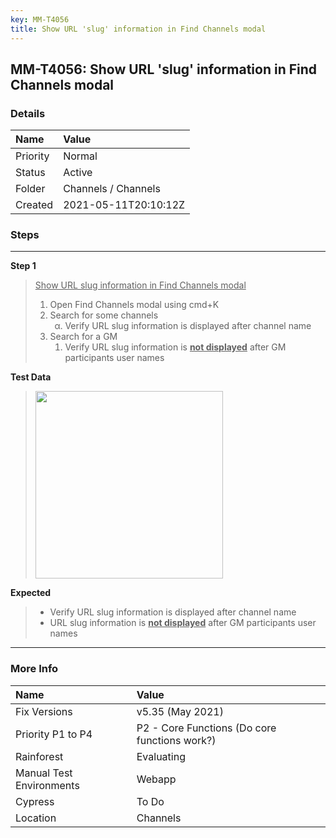 ```yaml
---
key: MM-T4056
title: Show URL 'slug' information in Find Channels modal
---
```


## MM-T4056: Show URL 'slug' information in Find Channels modal

### Details

| Name     | Value                |
| :------- | :------------------- |
| Priority | Normal               |
| Status   | Active               |
| Folder   | Channels / Channels  |
| Created  | 2021-05-11T20:10:12Z |

### Steps

<hr/>

**Step 1**

> <article><u>Show URL slug information in Find Channels modal</u><ol><li>Open Find Channels modal using cmd+K</li><li>Search for some channels<ol style="list-style-type:lower-greek"><li>Verify URL slug information is displayed after channel name</li></ol></li><li>Search for a GM<ol><li>Verify URL slug information is <strong><u>not displayed</u></strong> after GM participants user names</li></ol></li></ol></article>

**Test Data**

> <article><img src="https://smartbear-tm4j-prod-us-west-2-attachment-rich-text.s3.us-west-2.amazonaws.com/embedded-f3277290f945470c4add5d21ef3dc7ca7b74388fc7152bfb6b99ae58c66a95a8-1640714011775-Screen+Shot+2021-12-28+at+12.51.09+PM.png" style="width:300px" class="fr-fil fr-dib" /></article>

**Expected**

> <article><ul><li>Verify URL slug information is displayed after channel name</li><li>URL slug information is <strong><u>not displayed</u></strong> after GM participants user names</li></ul></article>

<hr/>

### More Info

| Name                     | Value                                         |
| :----------------------- | :-------------------------------------------- |
| Fix Versions             | v5.35 (May 2021)                              |
| Priority P1 to P4        | P2 - Core Functions (Do core functions work?) |
| Rainforest               | Evaluating                                    |
| Manual Test Environments | Webapp                                        |
| Cypress                  | To Do                                         |
| Location                 | Channels                                      |
